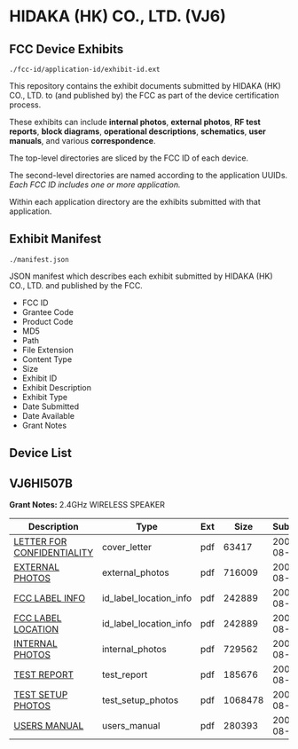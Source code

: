 # HIDAKA (HK) CO., LTD. (VJ6)
## FCC Device Exhibits

```
./fcc-id/application-id/exhibit-id.ext
```

This repository contains the exhibit documents submitted by HIDAKA (HK) CO., LTD. to (and published by) the FCC as part of the device certification process.

These exhibits can include **internal photos**, **external photos**, **RF test reports**, **block diagrams**, **operational descriptions**, **schematics**, **user manuals**, and various **correspondence**.

The top-level directories are sliced by the FCC ID of each device.

The second-level directories are named according to the application UUIDs. *Each FCC ID includes one or more application.*

Within each application directory are the exhibits submitted with that application. 

## Exhibit Manifest

```
./manifest.json
```

JSON manifest which describes each exhibit submitted by HIDAKA (HK) CO., LTD. and published by the FCC.

- FCC ID
- Grantee Code
- Product Code
- MD5
- Path
- File Extension
- Content Type
- Size
- Exhibit ID
- Exhibit Description
- Exhibit Type
- Date Submitted
- Date Available
- Grant Notes

## Device List
## VJ6HI507B
**Grant Notes:** 2.4GHz WIRELESS SPEAKER

| Description | Type | Ext | Size | Submitted | Available |
| ----------- | ---- | --- | ---- | --------- | --------- |
| [LETTER FOR CONFIDENTIALITY](VJ6HI507B/fcaac476580bea7f8e4c8ca2772ea297/828854.pdf) | cover_letter | pdf | 63417 | 2007-08-14 | 2007-08-15 |
| [EXTERNAL PHOTOS](VJ6HI507B/fcaac476580bea7f8e4c8ca2772ea297/828850.pdf) | external_photos | pdf | 716009 | 2007-08-14 | 2007-08-15 |
| [FCC LABEL INFO](VJ6HI507B/fcaac476580bea7f8e4c8ca2772ea297/828852.pdf) | id_label_location_info | pdf | 242889 | 2007-08-14 | 2007-08-15 |
| [FCC LABEL LOCATION](VJ6HI507B/fcaac476580bea7f8e4c8ca2772ea297/828852.pdf) | id_label_location_info | pdf | 242889 | 2007-08-14 | 2007-08-15 |
| [INTERNAL PHOTOS](VJ6HI507B/fcaac476580bea7f8e4c8ca2772ea297/828851.pdf) | internal_photos | pdf | 729562 | 2007-08-14 | 2007-08-15 |
| [TEST REPORT](VJ6HI507B/fcaac476580bea7f8e4c8ca2772ea297/828855.pdf) | test_report | pdf | 185676 | 2007-08-14 | 2007-08-15 |
| [TEST SETUP PHOTOS](VJ6HI507B/fcaac476580bea7f8e4c8ca2772ea297/828856.pdf) | test_setup_photos | pdf | 1068478 | 2007-08-14 | 2007-08-15 |
| [USERS MANUAL](VJ6HI507B/fcaac476580bea7f8e4c8ca2772ea297/828857.pdf) | users_manual | pdf | 280393 | 2007-08-14 | 2007-08-15 |
